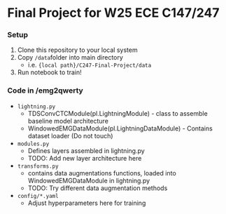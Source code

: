 # Final Project for W25 ECE C147/247

### Setup
1) Clone this repository to your local system
2) Copy ```/data```folder into main directory 
    - i.e. ```{local path}/C247-Final-Project/data```
3) Run notebook to train!

### Code in /emg2qwerty
- ```lightning.py```
    - TDSConvCTCModule(pl.LightningModule) - class to assemble baseline model architecture
    - WindowedEMGDataModule(pl.LightningDataModule) - Contains dataset loader (Do not touch)
- ```modules.py```
    - Defines layers assembled in lightning.py
    - TODO: Add new layer architecture here
- ```transforms.py```
    - contains data augmentations functions, loaded into WindowedEMGDataModule in lightning.py
    - TODO: Try different data augmentation methods
- ```config/*.yaml```
    - Adjust hyperparameters here for training

